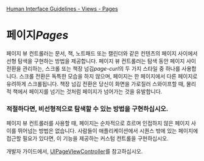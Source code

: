 [Human Interface Guidelines - Views - Pages](https://developer.apple.com/design/human-interface-guidelines/ios/views/pages/)

# 페이지*Pages*

페이지 뷰 컨트롤러는 문서, 책, 노트패드 또는 캘린더와 같은 컨텐츠의 페이지 사이에서 선형 탐색을 구현하는 방법을 제공합니다. 페이지 뷰 컨트롤러는 탐색 동안 페이지 사이 전환을 관리하는, 스크롤 또는 책장 넘김*page-curl*의 두 가지 스타일 중 하나를 사용합니다. 스크롤 전환은 독특한 모습을 하지 않으며, 페이지는 한 페이지에서 다른 페이지로 유려하게 스크롤됩니다. 책장 넘김 전환은 당신이 화면을 가로질러 스와이프할 때, 물리적 책에서 페이지를 넘기는 것처럼 페이지가 넘어가는 것을 유발합니다.

### 적절하다면, 비선형적으로 탐색할 수 있는 방법을 구현하십시오.

페이지 뷰 컨트롤러를 사용할 때, 페이지는 순차적으로 흐르며 인접하지 않은 페이지 사이를 뛰어넘는 방법은 없습니다. 사람들이 애플리케이션에서 시퀀스 밖에 있는 페이지에 접근할 필요가 있다면, 이 기능을 제공하는 커스텀 컨트롤을 구현하십시오.

개발자 가이드에서, [UIPageVIewController](https://developer.apple.com/documentation/uikit/uipageviewcontroller)를 참고하십시오.